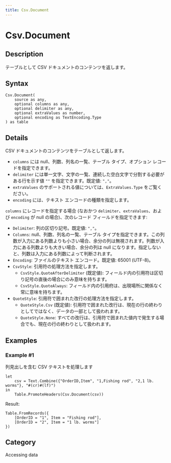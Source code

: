 ```yaml
---
title: Csv.Document
---
```


# Csv.Document


## Description

テーブルとして CSV ドキュメントのコンテンツを返します。


## Syntax

```powerquery
Csv.Document(
    source as any,
    optional columns as any,
    optional delimiter as any,
    optional extraValues as number,
    optional encoding as TextEncoding.Type
) as table
```


## Details

CSV ドキュメントのコンテンツをテーブルとして返します。    <ul>      <li>        <code>columns</code> には null、列数、列名の一覧、テーブル タイプ、オプション レコードを指定できます。      </li>      <li>        <code>delimiter</code> には単一文字、文字の一覧、連続した空白文字で分割する必要がある行を示す値 <code>""</code> を指定できます。既定値: <code>","</code>。      </li>      <li>        <code>extraValues</code> のサポートされる値については、<code>ExtraValues.Type</code> をご覧ください。      </li>      <li>        <code>encoding</code> には、テキスト エンコードの種類を指定します。      </li>    </ul>    <code>columns</code> にレコードを指定する場合 (なおかつ <code>delimiter</code>、<code>extraValues</code>、および <code>encoding</code> が null の場合)、次のレコード フィールドを指定できます:    <ul>      <li>        <code>Delimiter</code>: 列の区切り記号。既定値: <code>","</code>。      </li>      <li>        <code>Columns</code>: null、列数、列名の一覧、テーブル タイプを指定できます。この列数が入力にある列数よりも小さい場合、余分の列は無視されます。列数が入力にある列数よりも大きい場合、余分の列は null になります。指定しないと、列数は入力にある列数によって判断されます。      </li>      <li>        <code>Encoding</code>: ファイルのテキスト エンコード。既定値: 65001 (UTF-8)。      </li>      <li>        <code>CsvStyle</code>: 引用符の処理方法を指定します。        <ul>          <li>            <code>CsvStyle.QuoteAfterDelimiter</code> (既定値): フィールド内の引用符は区切り記号の直後の場合にのみ意味を持ちます。          </li>          <li>            <code>CsvStyle.QuoteAlways</code>: フィールド内の引用府は、出現場所に関係なく常に意味を持ちます。          </li>        </ul>      </li>      <li>        <code>QuoteStyle</code>: 引用符で囲まれた改行の処理方法を指定します。        <ul>          <li>            <code>QuoteStyle.Csv</code> (既定値): 引用符で囲まれた改行は、現在の行の終わりとしてではなく、データの一部として扱われます。          </li>          <li>            <code>QuoteStyle.None</code>: すべての改行は、引用符で囲まれた値内で発生する場合でも、現在の行の終わりとして扱われます。          </li>        </ul>      </li>    </ul>  


## Examples

### Example #1 
列見出しを含む CSV テキストを処理します
```powerquery
let
    csv = Text.Combine({"OrderID,Item", "1,Fishing rod", "2,1 lb. worms"}, "#(cr)#(lf)")
in
    Table.PromoteHeaders(Csv.Document(csv))
```

Result: 
```powerquery
Table.FromRecords({
    [OrderID = "1", Item = "Fishing rod"],
    [OrderID = "2", Item = "1 lb. worms"]
})
```




## Category
Accessing data
